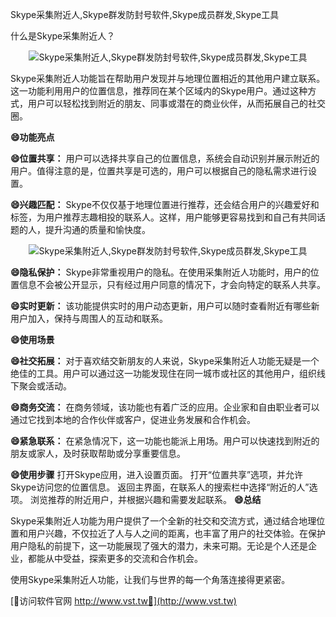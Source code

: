 Skype采集附近人,Skype群发防封号软件,Skype成员群发,Skype工具

什么是Skype采集附近人？

 <center><img src="https://vst.tw/MP4/tuiguang/png/3.png" alt="Skype采集附近人,Skype群发防封号软件,Skype成员群发,Skype工具"></center>

Skype采集附近人功能旨在帮助用户发现并与地理位置相近的其他用户建立联系。这一功能利用用户的位置信息，推荐同在某个区域内的Skype用户。通过这种方式，用户可以轻松找到附近的朋友、同事或潜在的商业伙伴，从而拓展自己的社交圈。

**😄功能亮点**

**😄位置共享：**
用户可以选择共享自己的位置信息，系统会自动识别并展示附近的用户。值得注意的是，位置共享是可选的，用户可以根据自己的隐私需求进行设置。

**😄兴趣匹配：**
Skype不仅仅基于地理位置进行推荐，还会结合用户的兴趣爱好和标签，为用户推荐志趣相投的联系人。这样，用户能够更容易找到和自己有共同话题的人，提升沟通的质量和愉快度。

 <center><img src="https://vst.tw/MP4/tuiguang/png/5.png" alt="Skype采集附近人,Skype群发防封号软件,Skype成员群发,Skype工具"></center>

**😄隐私保护：**
Skype非常重视用户的隐私。在使用采集附近人功能时，用户的位置信息不会被公开显示，只有经过用户同意的情况下，才会向特定的联系人共享。

**😄实时更新：**
该功能提供实时的用户动态更新，用户可以随时查看附近有哪些新用户加入，保持与周围人的互动和联系。

**😄使用场景**

**😄社交拓展：**
对于喜欢结交新朋友的人来说，Skype采集附近人功能无疑是一个绝佳的工具。用户可以通过这一功能发现住在同一城市或社区的其他用户，组织线下聚会或活动。

**😄商务交流：**
在商务领域，该功能也有着广泛的应用。企业家和自由职业者可以通过它找到本地的合作伙伴或客户，促进业务发展和合作机会。

**😄紧急联系：**
在紧急情况下，这一功能也能派上用场。用户可以快速找到附近的朋友或家人，及时获取帮助或分享重要信息。

**😄使用步骤**
打开Skype应用，进入设置页面。
打开“位置共享”选项，并允许Skype访问您的位置信息。
返回主界面，在联系人的搜索栏中选择“附近的人”选项。
浏览推荐的附近用户，并根据兴趣和需要发起联系。
**😄总结**

Skype采集附近人功能为用户提供了一个全新的社交和交流方式，通过结合地理位置和用户兴趣，不仅拉近了人与人之间的距离，也丰富了用户的社交体验。在保护用户隐私的前提下，这一功能展现了强大的潜力，未来可期。无论是个人还是企业，都能从中受益，探索更多的交流和合作机会。

使用Skype采集附近人功能，让我们与世界的每一个角落连接得更紧密。


[👻访问软件官网 http://www.vst.tw👻](http://www.vst.tw)
